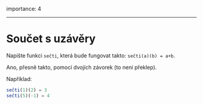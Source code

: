 importance: 4

---

# Součet s uzávěry

Napište funkci `sečti`, která bude fungovat takto: `sečti(a)(b) = a+b`.

Ano, přesně takto, pomocí dvojích závorek (to není překlep).

Například:

```js
sečti(1)(2) = 3
sečti(5)(-1) = 4
```

